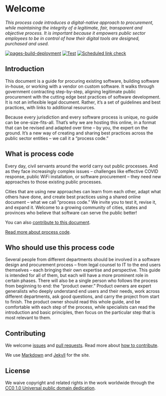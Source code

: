 # Welcome

*This process code introduces a digital-native approach to procurement, while maintaining the integrity of a legitimate, fair, transparent and objective process.
It is important because it empowers public sector employees to be in control of how their digital tools are designed, purchased and used.*

[![pages-build-deployment](https://github.com/publiccodenet/process-code-software-procurement/actions/workflows/pages/pages-build-deployment/badge.svg)](https://github.com/publiccodenet/process-code-software-procurement/actions/workflows/pages/pages-build-deployment)
[![Test](https://github.com/publiccodenet/process-code-software-procurement/actions/workflows/test.yml/badge.svg)](https://github.com/publiccodenet/process-code-software-procurement/actions/workflows/test.yml)
[![Scheduled link check](https://github.com/publiccodenet/process-code-software-procurement/actions/workflows/link-check.yml/badge.svg)](https://github.com/publiccodenet/process-code-software-procurement/actions/workflows/link-check.yml)

## Introduction

This document is a guide for procuring existing software, building software in-house, or working with a vendor on custom software.
It walks through government contracting step-by-step, aligning legitimate public procurement with the cutting edge best practices of software development.
It is not an inflexible legal document.
Rather, it’s a set of guidelines and best practices, with links to additional resources.

Because every jurisdiction and every software process is unique, no guide can be one-size-fits-all.
That’s why we are hosting this online, in a format that can be revised and adapted over time – by you, the expert on the ground.
It’s a new way of creating and sharing best practices across the public sector entities – we call it a “process code.”

## What is process code

Every day, civil servants around the world carry out public processes.
And as they face increasingly complex issues – challenges like effective COVID response, public WiFi installation, or software procurement – they need new approaches to those existing public processes.

Cities that are using new approaches can learn from each other, adapt what others have done, and create best practices using a shared online document – what we call “process code.” We invite you to test it, revise it, and expand it.
Welcome to a growing community of cities, states and provinces who believe that software can serve the public better!

You can also [contribute to this document](https://github.com/publiccodenet/process-code-software-procurement).

[Read more about process code](https://docs.google.com/document/d/1Z99h2oLcKuHVmXVfGxfakREOvu5u33sdhePDYGoK1SQ/edit).

## Who should use this process code

Several people from different departments should be involved in a software design and procurement process – from legal counsel to IT to the end users themselves – each bringing their own expertise and perspective.
This guide is intended for all of them, but each will have a more prominent role in certain phases.
There will also be a single person who follows the process from beginning to end: the “product owner.” Product owners are expert generalists who deeply understand end users and their needs, work across different departments, ask good questions, and carry the project from start to finish.
The product owner should read this whole guide, and be comfortable with each step of the process, while specialists can read the introduction and basic principles, then focus on the particular step that is most relevant to them.

## Contributing

We welcome [issues](https://github.com/publiccodenet/process-code-software-procurement/issues) and [pull requests](https://github.com/publiccodenet/process-code-software-procurement/pulls). Read more about [how to contribute](CONTRIBUTING.md).

We use [Markdown](https://docs.github.com/en/get-started/writing-on-github) and [Jekyll](https://github.com/jekyll/jekyll) for the site.

## License

We waive copyright and related rights in the work worldwide through the [CC0 1.0 Universal public domain dedication](https://creativecommons.org/publicdomain/zero/1.0/).

